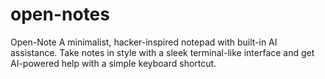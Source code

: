 # open-notes
Open-Note A minimalist, hacker-inspired notepad with built-in AI assistance. Take notes in style with a sleek terminal-like interface and get AI-powered help with a simple keyboard shortcut.
